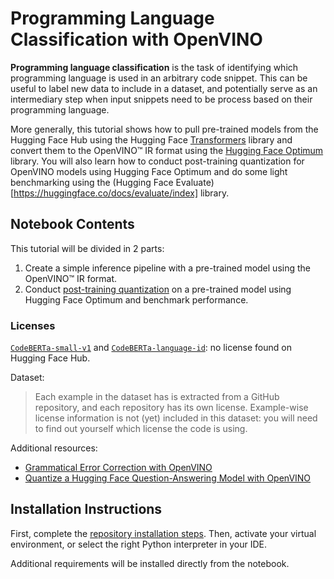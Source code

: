 # Programming Language Classification with OpenVINO

**Programming language classification** is the task of identifying which programming language is used in an arbitrary code snippet. This can be useful to label new data to include in a dataset, and potentially serve as an intermediary step when input snippets need to be process based on their programming language.

More generally, this tutorial shows how to pull pre-trained models from the Hugging Face Hub using the Hugging Face [Transformers](https://huggingface.co/models) library and convert them to the OpenVINO™ IR format using the [Hugging Face Optimum](https://huggingface.co/docs/optimum) library. You will also learn how to conduct post-training quantization for OpenVINO models using Hugging Face Optimum and do some light benchmarking using the (Hugging Face Evaluate)[https://huggingface.co/docs/evaluate/index] library.

## Notebook Contents

This tutorial will be divided in 2 parts:
1. Create a simple inference pipeline with a pre-trained model using the OpenVINO™ IR format.
2. Conduct [post-training quantization](https://docs.openvino.ai/latest/ptq_introduction.html) on a pre-trained model using Hugging Face Optimum and benchmark performance.


### Licenses
[`CodeBERTa-small-v1`](https://huggingface.co/huggingface/CodeBERTa-small-v1) and [`CodeBERTa-language-id`](https://huggingface.co/huggingface/CodeBERTa-language-id): no license found on Hugging Face Hub. 

Dataset:
>Each example in the dataset has is extracted from a GitHub repository, and each repository has its own license. Example-wise license information is not (yet) included in this dataset: you will need to find out yourself which license the code is using.

Additional resources:
- [Grammatical Error Correction with OpenVINO](https://github.com/openvinotoolkit/openvino_notebooks/blob/main/notebooks/214-grammar-correction/214-grammar-correction.ipynb)
- [Quantize a Hugging Face Question-Answering Model with OpenVINO](https://github.com/huggingface/optimum-intel/blob/main/notebooks/openvino/question_answering_quantization.ipynb)


## Installation Instructions

First, complete the [repository installation steps](../../README.md). Then, activate your virtual environment, or select the right Python interpreter in your IDE. 

Additional requirements will be installed directly from the notebook.